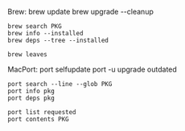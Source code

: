Brew:
    brew update
    brew upgrade --cleanup

    brew search PKG
    brew info --installed
    brew deps --tree --installed

    brew leaves

MacPort:
    port selfupdate
    port -u upgrade outdated
    
    port search --line --glob PKG
    port info pkg
    port deps pkg

    port list requested
    port contents PKG
